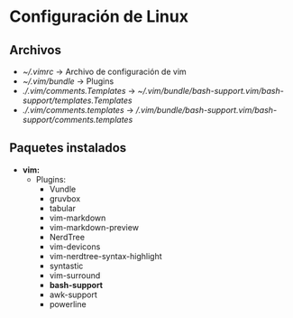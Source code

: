# Configuración de Linux

## Archivos

- *~/.vimrc* -> Archivo de configuración de vim
- *~/.vim/bundle* -> Plugins
- *./.vim/comments.Templates* -> *~/.vim/bundle/bash-support.vim/bash-support/templates.Templates*
- *./.vim/comments.templates* -> */.vim/bundle/bash-support.vim/bash-support/comments.templates*

## Paquetes instalados

- **vim:**
	- Plugins:
		- Vundle
		- gruvbox
		- tabular
		- vim-markdown
		- vim-markdown-preview
		- NerdTree
		- vim-devicons
		- vim-nerdtree-syntax-highlight
		- syntastic
		- vim-surround
		- **bash-support**
		- awk-support
		- powerline
